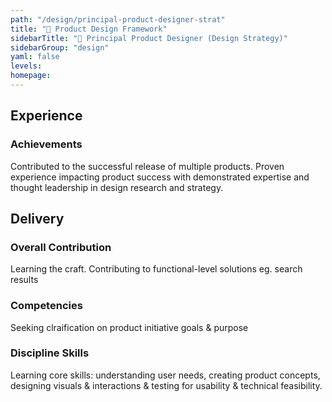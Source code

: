 ```yaml
---
path: "/design/principal-product-designer-strat"
title: "🥯 Product Design Framework"
sidebarTitle: "🥯 Principal Product Designer (Design Strategy)"
sidebarGroup: "design"
yaml: false
levels:
homepage:
---
```

## Experience
### Achievements

Contributed to the successful release of multiple products. Proven experience impacting product success with demonstrated expertise and thought leadership in design research and strategy.

## Delivery
### Overall Contribution

Learning the craft. Contributing to functional-level solutions eg. search results

### Competencies
Seeking clraification on product initiative goals & purpose


### Discipline Skills
Learning core skills: understanding user needs, creating product concepts, designing visuals & interactions & testing for usability & technical feasibility.
